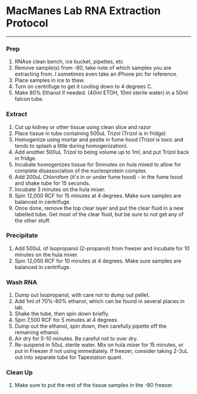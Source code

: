 # MacManes Lab RNA Extraction Protocol


---

### Prep

1. RNAse clean bench, ice bucket, pipettes, etc
2. Remove sample(s) from -80, take note of which samples you are extracting from. I sometimes even take an iPhone pic for reference.
3. Place samples in ice to thaw.
4. Turn on centrifuge to get it cooling down to 4 degrees C.
5. Make 80% Ethanol if needed. (40ml ETOH, 10ml sterile water) in a 50ml falcon tube.

### Extract

1. Cut up kidney or other tissue using clean slice and razor
2. Place tissue in tube containing 500uL Trizol (Trizol is in fridge)
3. Homogenize using mortar and pestle in fume hood (Trizol is toxic and tends to splash a little during homogenization). 
4. Add another 500uL Trizol to being volume up to 1ml, and put Trizol back in fridge. 
5. Incubate homogenizes tissue for 5minutes on hula mixed to allow for complete disassociation of the nucleoprotein complex. 
6. Add 200uL Chlorofom (it's in or under fume hood) - in the fume hood and shake tube for 15 seconds. 
7. Incubate 3 minutes on the hula mixer.   
8. Spin 12,000 RCF for 15 minutes at 4 degrees. Make sure samples are balanced in centrifuge. 
9. Once done, remove the top clear layer and put the clear fluid in a new labelled tube. Get most of the clear fluid, but be sure to not get any of the other stuff. 

### Precipitate

1. Add 500uL of Isopropanol (2-propanol) from freezer and incubate for 10 minutes on the hula mixer. 
2. Spin 12,000 RCF for 10 minutes at 4 degrees. Make sure samples are balanced in centrifuge.

### Wash RNA

1. Dump out Isopropanol, with care not to dump out pellet. 
2. Add 1ml of 70%-80% ethanol, which can be found in several places in lab. 
3. Shake the tube, then spin down briefly. 
4. Spin 7,500 RCF for 5 minutes at 4 degrees.
5. Dump out the ethanol, spin down, then carefully pipette off the remaining ethanol. 
6. Air dry for 5-10 minutes. Be careful not to over dry.
7. Re-suspend in 50uL sterile water. Mix on hula mixer for 15 minutes, or put in Freezer if not using immediately. If freezer, consider taking 2-3uL out into separate tube for Tapestation quant.

### Clean Up

1. Make sure to put the rest of the tissue samples in the -80 freezer.   

